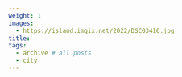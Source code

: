 ```yaml
---
weight: 1
images:
  - https://island.imgix.net/2022/DSC03416.jpg
title:
tags:
  - archive # all posts
  - city
---
```

